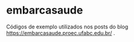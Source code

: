 # embarcasaude
Códigos de exemplo utilizados nos posts do blog https://embarcasaude.proec.ufabc.edu.br/ .
